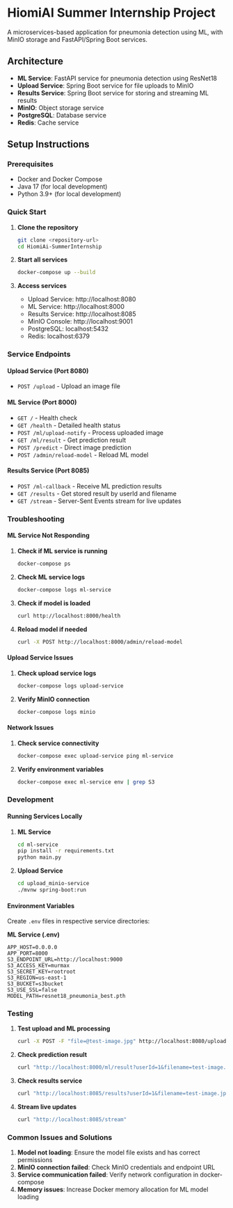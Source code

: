 # HiomiAI Summer Internship Project

A microservices-based application for pneumonia detection using ML, with MinIO storage and FastAPI/Spring Boot services.

## Architecture

- **ML Service**: FastAPI service for pneumonia detection using ResNet18
- **Upload Service**: Spring Boot service for file uploads to MinIO
- **Results Service**: Spring Boot service for storing and streaming ML results
- **MinIO**: Object storage service
- **PostgreSQL**: Database service
- **Redis**: Cache service

## Setup Instructions

### Prerequisites

- Docker and Docker Compose
- Java 17 (for local development)
- Python 3.9+ (for local development)

### Quick Start

1. **Clone the repository**

   ```bash
   git clone <repository-url>
   cd HiomiAi-SummerInternship
   ```

2. **Start all services**

   ```bash
   docker-compose up --build
   ```

3. **Access services**
   - Upload Service: http://localhost:8080
   - ML Service: http://localhost:8000
   - Results Service: http://localhost:8085
   - MinIO Console: http://localhost:9001
   - PostgreSQL: localhost:5432
   - Redis: localhost:6379

### Service Endpoints

#### Upload Service (Port 8080)

- `POST /upload` - Upload an image file

#### ML Service (Port 8000)

- `GET /` - Health check
- `GET /health` - Detailed health status
- `POST /ml/upload-notify` - Process uploaded image
- `GET /ml/result` - Get prediction result
- `POST /predict` - Direct image prediction
- `POST /admin/reload-model` - Reload ML model

#### Results Service (Port 8085)

- `POST /ml-callback` - Receive ML prediction results
- `GET /results` - Get stored result by userId and filename
- `GET /stream` - Server-Sent Events stream for live updates

### Troubleshooting

#### ML Service Not Responding

1. **Check if ML service is running**

   ```bash
   docker-compose ps
   ```

2. **Check ML service logs**

   ```bash
   docker-compose logs ml-service
   ```

3. **Check if model is loaded**

   ```bash
   curl http://localhost:8000/health
   ```

4. **Reload model if needed**
   ```bash
   curl -X POST http://localhost:8000/admin/reload-model
   ```

#### Upload Service Issues

1. **Check upload service logs**

   ```bash
   docker-compose logs upload-service
   ```

2. **Verify MinIO connection**
   ```bash
   docker-compose logs minio
   ```

#### Network Issues

1. **Check service connectivity**

   ```bash
   docker-compose exec upload-service ping ml-service
   ```

2. **Verify environment variables**
   ```bash
   docker-compose exec ml-service env | grep S3
   ```

### Development

#### Running Services Locally

1. **ML Service**

   ```bash
   cd ml-service
   pip install -r requirements.txt
   python main.py
   ```

2. **Upload Service**
   ```bash
   cd upload_minio-service
   ./mvnw spring-boot:run
   ```

#### Environment Variables

Create `.env` files in respective service directories:

**ML Service (.env)**

```
APP_HOST=0.0.0.0
APP_PORT=8000
S3_ENDPOINT_URL=http://localhost:9000
S3_ACCESS_KEY=murmax
S3_SECRET_KEY=rootroot
S3_REGION=us-east-1
S3_BUCKET=s3bucket
S3_USE_SSL=false
MODEL_PATH=resnet18_pneumonia_best.pth
```

### Testing

1. **Test upload and ML processing**

   ```bash
   curl -X POST -F "file=@test-image.jpg" http://localhost:8080/upload
   ```

2. **Check prediction result**

   ```bash
   curl "http://localhost:8000/ml/result?userId=1&filename=test-image.jpg"
   ```

3. **Check results service**

   ```bash
   curl "http://localhost:8085/results?userId=1&filename=test-image.jpg"
   ```

4. **Stream live updates**
   ```bash
   curl "http://localhost:8085/stream"
   ```

### Common Issues and Solutions

1. **Model not loading**: Ensure the model file exists and has correct permissions
2. **MinIO connection failed**: Check MinIO credentials and endpoint URL
3. **Service communication failed**: Verify network configuration in docker-compose
4. **Memory issues**: Increase Docker memory allocation for ML model loading
